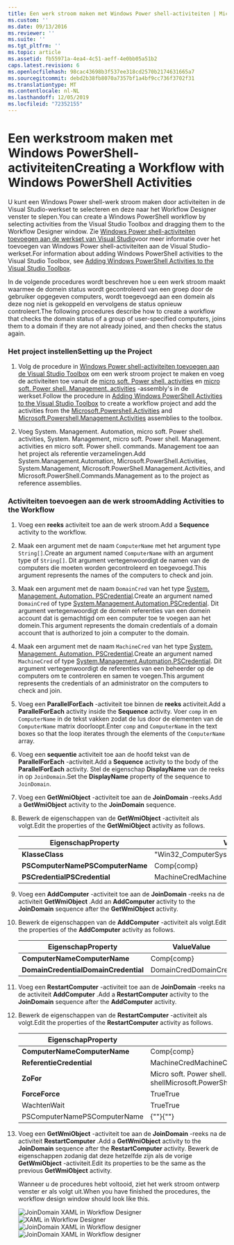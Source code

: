 ```yaml
---
title: Een werk stroom maken met Windows Power shell-activiteiten | Microsoft Docs
ms.custom: ''
ms.date: 09/13/2016
ms.reviewer: ''
ms.suite: ''
ms.tgt_pltfrm: ''
ms.topic: article
ms.assetid: fb55971a-4ea4-4c51-aeff-4e0bb05a51b2
caps.latest.revision: 6
ms.openlocfilehash: 98cac43698b3f537ee318cd2570b2174631665a7
ms.sourcegitcommit: debd2b38fb8070a7357bf1a4bf9cc736f3702f31
ms.translationtype: MT
ms.contentlocale: nl-NL
ms.lasthandoff: 12/05/2019
ms.locfileid: "72352155"
---
```

# <a name="creating-a-workflow-with-windows-powershell-activities"></a><span data-ttu-id="d4302-102">Een werkstroom maken met Windows PowerShell-activiteiten</span><span class="sxs-lookup"><span data-stu-id="d4302-102">Creating a Workflow with Windows PowerShell Activities</span></span>

<span data-ttu-id="d4302-103">U kunt een Windows Power shell-werk stroom maken door activiteiten in de Visual Studio-werkset te selecteren en deze naar het Workflow Designer venster te slepen.</span><span class="sxs-lookup"><span data-stu-id="d4302-103">You can create a Windows PowerShell workflow by selecting activities from the Visual Studio Toolbox and dragging them to the Workflow Designer window.</span></span> <span data-ttu-id="d4302-104">Zie [Windows Power shell-activiteiten toevoegen aan de werkset van Visual Studio](./adding-windows-powershell-activities-to-the-visual-studio-toolbox.md)voor meer informatie over het toevoegen van Windows Power shell-activiteiten aan de Visual Studio-werkset.</span><span class="sxs-lookup"><span data-stu-id="d4302-104">For information about adding Windows PowerShell activities to the Visual Studio Toolbox, see [Adding Windows PowerShell Activities to the Visual Studio Toolbox](./adding-windows-powershell-activities-to-the-visual-studio-toolbox.md).</span></span>

<span data-ttu-id="d4302-105">In de volgende procedures wordt beschreven hoe u een werk stroom maakt waarmee de domein status wordt gecontroleerd van een groep door de gebruiker opgegeven computers, wordt toegevoegd aan een domein als deze nog niet is gekoppeld en vervolgens de status opnieuw controleert.</span><span class="sxs-lookup"><span data-stu-id="d4302-105">The following procedures describe how to create a workflow that checks the domain status of a group of user-specified computers, joins them to a domain if they are not already joined, and then checks the status again.</span></span>

### <a name="setting-up-the-project"></a><span data-ttu-id="d4302-106">Het project instellen</span><span class="sxs-lookup"><span data-stu-id="d4302-106">Setting up the Project</span></span>

1. <span data-ttu-id="d4302-107">Volg de procedure in [Windows Power shell-activiteiten toevoegen aan de Visual Studio Toolbox](./adding-windows-powershell-activities-to-the-visual-studio-toolbox.md) om een werk stroom project te maken en voeg de activiteiten toe vanuit de [micro soft. Power shell. activities](/dotnet/api/Microsoft.PowerShell.Activities) en [micro soft. Power shell. Management. activities](/dotnet/api/Microsoft.PowerShell.Management.Activities) -assembly's in de werkset.</span><span class="sxs-lookup"><span data-stu-id="d4302-107">Follow the procedure in [Adding Windows PowerShell Activities to the Visual Studio Toolbox](./adding-windows-powershell-activities-to-the-visual-studio-toolbox.md) to create a workflow project and add the activities from the [Microsoft.Powershell.Activities](/dotnet/api/Microsoft.PowerShell.Activities) and [Microsoft.Powershell.Management.Activities](/dotnet/api/Microsoft.PowerShell.Management.Activities) assemblies to the toolbox.</span></span>

2. <span data-ttu-id="d4302-108">Voeg System. Management. Automation, micro soft. Power shell. activities, System. Management, micro soft. Power shell. Management. activities en micro soft. Power shell. commands. Management toe aan het project als referentie verzamelingen.</span><span class="sxs-lookup"><span data-stu-id="d4302-108">Add System.Management.Automation, Microsoft.PowerShell.Activities, System.Management, Microsoft.PowerShell.Management.Activities, and Microsoft.PowerShell.Commands.Management as to the project as reference assemblies.</span></span>

### <a name="adding-activities-to-the-workflow"></a><span data-ttu-id="d4302-109">Activiteiten toevoegen aan de werk stroom</span><span class="sxs-lookup"><span data-stu-id="d4302-109">Adding Activities to the Workflow</span></span>

1. <span data-ttu-id="d4302-110">Voeg een **reeks** activiteit toe aan de werk stroom.</span><span class="sxs-lookup"><span data-stu-id="d4302-110">Add a **Sequence** activity to the workflow.</span></span>

2. <span data-ttu-id="d4302-111">Maak een argument met de naam `ComputerName` met het argument type `String[]`.</span><span class="sxs-lookup"><span data-stu-id="d4302-111">Create an argument named `ComputerName` with an argument type of `String[]`.</span></span> <span data-ttu-id="d4302-112">Dit argument vertegenwoordigt de namen van de computers die moeten worden gecontroleerd en toegevoegd.</span><span class="sxs-lookup"><span data-stu-id="d4302-112">This argument represents the names of the computers to check and join.</span></span>

3. <span data-ttu-id="d4302-113">Maak een argument met de naam `DomainCred` van het type [System. Management. Automation. PSCredential](/dotnet/api/System.Management.Automation.PSCredential).</span><span class="sxs-lookup"><span data-stu-id="d4302-113">Create an argument named `DomainCred` of type [System.Management.Automation.PSCredential](/dotnet/api/System.Management.Automation.PSCredential).</span></span> <span data-ttu-id="d4302-114">Dit argument vertegenwoordigt de domein referenties van een domein account dat is gemachtigd om een computer toe te voegen aan het domein.</span><span class="sxs-lookup"><span data-stu-id="d4302-114">This argument represents the domain credentials of a domain account that is authorized to join a computer to the domain.</span></span>

4. <span data-ttu-id="d4302-115">Maak een argument met de naam `MachineCred` van het type [System. Management. Automation. PSCredential](/dotnet/api/System.Management.Automation.PSCredential).</span><span class="sxs-lookup"><span data-stu-id="d4302-115">Create an argument named `MachineCred` of type [System.Management.Automation.PSCredential](/dotnet/api/System.Management.Automation.PSCredential).</span></span> <span data-ttu-id="d4302-116">Dit argument vertegenwoordigt de referenties van een beheerder op de computers om te controleren en samen te voegen.</span><span class="sxs-lookup"><span data-stu-id="d4302-116">This argument represents the credentials of an administrator on the computers to check and join.</span></span>

5. <span data-ttu-id="d4302-117">Voeg een **ParallelForEach** -activiteit toe binnen de **reeks** activiteit.</span><span class="sxs-lookup"><span data-stu-id="d4302-117">Add a **ParallelForEach** activity inside the **Sequence** activity.</span></span> <span data-ttu-id="d4302-118">Voer `comp` in en `ComputerName` in de tekst vakken zodat de lus door de elementen van de `ComputerName` matrix doorloopt.</span><span class="sxs-lookup"><span data-stu-id="d4302-118">Enter `comp` and `ComputerName` in the text boxes so that the loop iterates through the elements of the `ComputerName` array.</span></span>

6. <span data-ttu-id="d4302-119">Voeg een **sequentie** activiteit toe aan de hoofd tekst van de **ParallelForEach** -activiteit.</span><span class="sxs-lookup"><span data-stu-id="d4302-119">Add a **Sequence** activity to the body of the **ParallelForEach** activity.</span></span> <span data-ttu-id="d4302-120">Stel de eigenschap **DisplayName** van de reeks in op `JoinDomain`.</span><span class="sxs-lookup"><span data-stu-id="d4302-120">Set the **DisplayName** property of the sequence to `JoinDomain`.</span></span>

7. <span data-ttu-id="d4302-121">Voeg een **GetWmiObject** -activiteit toe aan de **JoinDomain** -reeks.</span><span class="sxs-lookup"><span data-stu-id="d4302-121">Add a **GetWmiObject** activity to the **JoinDomain** sequence.</span></span>

8. <span data-ttu-id="d4302-122">Bewerk de eigenschappen van de **GetWmiObject** -activiteit als volgt.</span><span class="sxs-lookup"><span data-stu-id="d4302-122">Edit the properties of the **GetWmiObject** activity as follows.</span></span>

   |<span data-ttu-id="d4302-123">Eigenschap</span><span class="sxs-lookup"><span data-stu-id="d4302-123">Property</span></span>|<span data-ttu-id="d4302-124">Value</span><span class="sxs-lookup"><span data-stu-id="d4302-124">Value</span></span>|
   |--------------|-----------|
   |<span data-ttu-id="d4302-125">**Klasse**</span><span class="sxs-lookup"><span data-stu-id="d4302-125">**Class**</span></span>|<span data-ttu-id="d4302-126">"Win32_ComputerSystem"</span><span class="sxs-lookup"><span data-stu-id="d4302-126">"Win32_ComputerSystem"</span></span>|
   |<span data-ttu-id="d4302-127">**PSComputerName**</span><span class="sxs-lookup"><span data-stu-id="d4302-127">**PSComputerName**</span></span>|<span data-ttu-id="d4302-128">Comp</span><span class="sxs-lookup"><span data-stu-id="d4302-128">{comp}</span></span>|
   |<span data-ttu-id="d4302-129">**PSCredential**</span><span class="sxs-lookup"><span data-stu-id="d4302-129">**PSCredential**</span></span>|<span data-ttu-id="d4302-130">MachineCred</span><span class="sxs-lookup"><span data-stu-id="d4302-130">MachineCred</span></span>|

9. <span data-ttu-id="d4302-131">Voeg een **AddComputer** -activiteit toe aan de **JoinDomain** -reeks na de activiteit **GetWmiObject** .</span><span class="sxs-lookup"><span data-stu-id="d4302-131">Add an **AddComputer** activity to the **JoinDomain** sequence after the **GetWmiObject** activity.</span></span>

10. <span data-ttu-id="d4302-132">Bewerk de eigenschappen van de **AddComputer** -activiteit als volgt.</span><span class="sxs-lookup"><span data-stu-id="d4302-132">Edit the properties of the **AddComputer** activity as follows.</span></span>

    |<span data-ttu-id="d4302-133">Eigenschap</span><span class="sxs-lookup"><span data-stu-id="d4302-133">Property</span></span>|<span data-ttu-id="d4302-134">Value</span><span class="sxs-lookup"><span data-stu-id="d4302-134">Value</span></span>|
    |--------------|-----------|
    |<span data-ttu-id="d4302-135">**ComputerName**</span><span class="sxs-lookup"><span data-stu-id="d4302-135">**ComputerName**</span></span>|<span data-ttu-id="d4302-136">Comp</span><span class="sxs-lookup"><span data-stu-id="d4302-136">{comp}</span></span>|
    |<span data-ttu-id="d4302-137">**DomainCredential**</span><span class="sxs-lookup"><span data-stu-id="d4302-137">**DomainCredential**</span></span>|<span data-ttu-id="d4302-138">DomainCred</span><span class="sxs-lookup"><span data-stu-id="d4302-138">DomainCred</span></span>|

11. <span data-ttu-id="d4302-139">Voeg een **RestartComputer** -activiteit toe aan de **JoinDomain** -reeks na de activiteit **AddComputer** .</span><span class="sxs-lookup"><span data-stu-id="d4302-139">Add a **RestartComputer** activity to the **JoinDomain** sequence after the **AddComputer** activity.</span></span>

12. <span data-ttu-id="d4302-140">Bewerk de eigenschappen van de **RestartComputer** -activiteit als volgt.</span><span class="sxs-lookup"><span data-stu-id="d4302-140">Edit the properties of the **RestartComputer** activity as follows.</span></span>

    |<span data-ttu-id="d4302-141">Eigenschap</span><span class="sxs-lookup"><span data-stu-id="d4302-141">Property</span></span>|<span data-ttu-id="d4302-142">Value</span><span class="sxs-lookup"><span data-stu-id="d4302-142">Value</span></span>|
    |--------------|-----------|
    |<span data-ttu-id="d4302-143">**ComputerName**</span><span class="sxs-lookup"><span data-stu-id="d4302-143">**ComputerName**</span></span>|<span data-ttu-id="d4302-144">Comp</span><span class="sxs-lookup"><span data-stu-id="d4302-144">{comp}</span></span>|
    |<span data-ttu-id="d4302-145">**Referentie**</span><span class="sxs-lookup"><span data-stu-id="d4302-145">**Credential**</span></span>|<span data-ttu-id="d4302-146">MachineCred</span><span class="sxs-lookup"><span data-stu-id="d4302-146">MachineCred</span></span>|
    |<span data-ttu-id="d4302-147">**Zo**</span><span class="sxs-lookup"><span data-stu-id="d4302-147">**For**</span></span>|<span data-ttu-id="d4302-148">Micro soft. Power shell. commands. WaitForServiceTypes. Power shell</span><span class="sxs-lookup"><span data-stu-id="d4302-148">Microsoft.PowerShell.Commands.WaitForServiceTypes.PowerShell</span></span>|
    |<span data-ttu-id="d4302-149">**Force**</span><span class="sxs-lookup"><span data-stu-id="d4302-149">**Force**</span></span>|<span data-ttu-id="d4302-150">True</span><span class="sxs-lookup"><span data-stu-id="d4302-150">True</span></span>|
    |<span data-ttu-id="d4302-151">Wachten</span><span class="sxs-lookup"><span data-stu-id="d4302-151">Wait</span></span>|<span data-ttu-id="d4302-152">True</span><span class="sxs-lookup"><span data-stu-id="d4302-152">True</span></span>|
    |<span data-ttu-id="d4302-153">PSComputerName</span><span class="sxs-lookup"><span data-stu-id="d4302-153">PSComputerName</span></span>|<span data-ttu-id="d4302-154">{""}</span><span class="sxs-lookup"><span data-stu-id="d4302-154">{""}</span></span>|

13. <span data-ttu-id="d4302-155">Voeg een **GetWmiObject** -activiteit toe aan de **JoinDomain** -reeks na de activiteit **RestartComputer** .</span><span class="sxs-lookup"><span data-stu-id="d4302-155">Add a **GetWmiObject** activity to the **JoinDomain** sequence after the **RestartComputer** activity.</span></span> <span data-ttu-id="d4302-156">Bewerk de eigenschappen zodanig dat deze hetzelfde zijn als de vorige **GetWmiObject** -activiteit.</span><span class="sxs-lookup"><span data-stu-id="d4302-156">Edit its properties to be the same as the previous **GetWmiObject** activity.</span></span>

    <span data-ttu-id="d4302-157">Wanneer u de procedures hebt voltooid, ziet het werk stroom ontwerp venster er als volgt uit.</span><span class="sxs-lookup"><span data-stu-id="d4302-157">When you have finished the procedures, the workflow design window should look like this.</span></span>

    <span data-ttu-id="d4302-158">![JoinDomain XAML in Workflow Designer](../media/joindomainworkflow.png)
    ![XAML in Workflow Designer](../media/joindomainworkflow.png "JoinDomainWorkflow")</span><span class="sxs-lookup"><span data-stu-id="d4302-158">![JoinDomain XAML in Workflow designer](../media/joindomainworkflow.png)
![JoinDomain XAML in Workflow designer](../media/joindomainworkflow.png "JoinDomainWorkflow")</span></span>